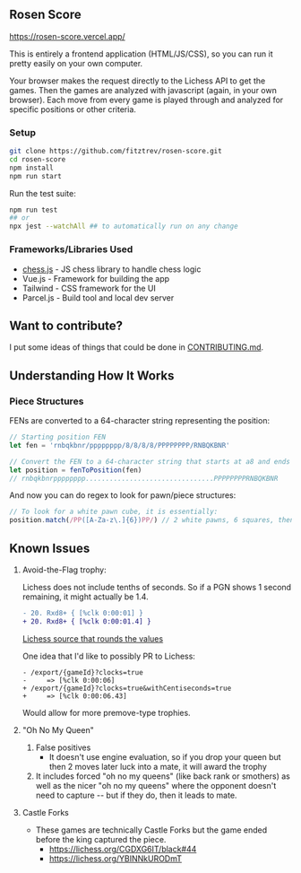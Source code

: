 ## Rosen Score

https://rosen-score.vercel.app/

This is entirely a frontend application (HTML/JS/CSS), so you can run it pretty easily on your own computer.

Your browser makes the request directly to the Lichess API to get the games. Then the games are analyzed with javascript (again, in your own browser). Each move from every game is played through and analyzed for specific positions or other criteria.

### Setup

```bash
git clone https://github.com/fitztrev/rosen-score.git
cd rosen-score
npm install
npm run start
```

Run the test suite:

```bash
npm run test
## or
npx jest --watchAll ## to automatically run on any change
```

### Frameworks/Libraries Used

- [chess.js](https://github.com/jhlywa/chess.js) - JS chess library to handle chess logic
- Vue.js - Framework for building the app
- Tailwind - CSS framework for the UI
- Parcel.js - Build tool and local dev server

## Want to contribute?

I put some ideas of things that could be done in [CONTRIBUTING.md](CONTRIBUTING.md).

## Understanding How It Works

### Piece Structures

FENs are converted to a 64-character string representing the position:

```js
// Starting position FEN
let fen = 'rnbqkbnr/pppppppp/8/8/8/8/PPPPPPPP/RNBQKBNR'

// Convert the FEN to a 64-character string that starts at a8 and ends at h1
let position = fenToPosition(fen)
// rnbqkbnrpppppppp................................PPPPPPPPRNBQKBNR
```

And now you can do regex to look for pawn/piece structures:

```js
// To look for a white pawn cube, it is essentially:
position.match(/PP([A-Za-z\.]{6})PP/) // 2 white pawns, 6 squares, then 2 white pawns
```

## Known Issues

1. Avoid-the-Flag trophy:

    Lichess does not include tenths of seconds. So if a PGN shows 1 second remaining, it might actually be 1.4.

    ```diff
    - 20. Rxd8+ { [%clk 0:00:01] }
    + 20. Rxd8+ { [%clk 0:00:01.4] }
    ```

    [Lichess source that rounds the values](https://github.com/lichess-org/lila/blob/b71a1eccea476562db283df97d6586fe6ca640da/modules/game/src/main/PgnDump.scala#L166-L177)

    One idea that I'd like to possibly PR to Lichess:

	```
	- /export/{gameId}?clocks=true
	-     => [%clk 0:00:06]
	+ /export/{gameId}?clocks=true&withCentiseconds=true
	+     => [%clk 0:00:06.43]
	```

    Would allow for more premove-type trophies.

1. "Oh No My Queen"
    1. False positives
        * It doesn't use engine evaluation, so if you drop your queen but then 2 moves later luck into a mate, it will award the trophy
    1. It includes forced "oh no my queens" (like back rank or smothers) as well as the nicer "oh no my queens" where the opponent doesn't need to capture -- but if they do, then it leads to mate.

1. Castle Forks
	* These games are technically Castle Forks but the game ended before the king captured the piece.
		* https://lichess.org/CGDXG6IT/black#44
		* https://lichess.org/YBINNkURODmT
